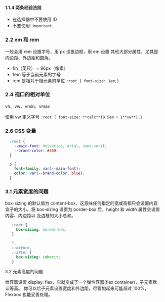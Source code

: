 #### 1.1.4 两条经验法则
- 在选择器中不要使用 ID
- 不要使用`!important`

### 2.2 em 和 rem

一般会用 rem 设置字号，用 px 设置边框，用 em 设置 其他大部分属性，尤其是内边距、外边距和圆角。
- 1in（英尺） = 96px（像素）
- 1em 等于当前元素的字号
- rem 是相对于根元素的单位 `:root { font-size: 1em;}`

### 2.4 视口的相对单位

 vh、vw、vmin、vmax
 
 使用 vw 定义字号 `:root { font-size: **calc**(0.5em + 1**vw**);}`

### 2.6 CSS 变量
```css
  :root {
    --main-font: Helvetica, Arial, sans-serif;
    --brand-color: #369;
  }

  p {
    font-family: var(--main-font);
    color: var(--brand-color, blue);
  }
```

### 3.1 元素宽度的问题

box-sizing 的默认值为 content-box，这意味任何指定的宽或高都只会设置内容盒子的大小。将 box-sizing 设置为 border-box 后，height 和 width 属性会设置内容、内边距以 及边框的大小总和。
 ```css
    :root {
      box-sizing: border-box;
    }

    *,
    ::before,
    ::after {
      box-sizing: inherit;
    }
```

3.2 元素高度的问题

给容器设置 display: flex，它就变成了一个弹性容器(flex container)，子元素默认等高。 你可以给子元素设置宽度和外边距，尽管加起来可能超过 100%，Flexbox 也能妥善处理。

